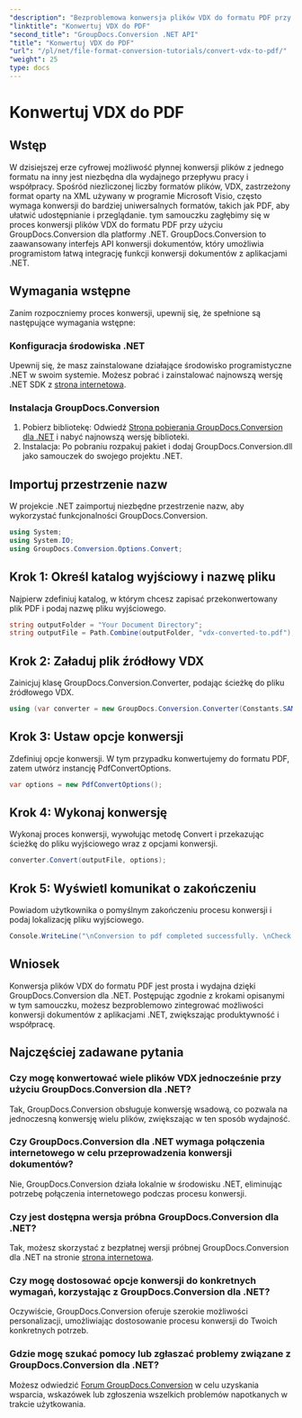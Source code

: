 ```yaml
---
"description": "Bezproblemowa konwersja plików VDX do formatu PDF przy użyciu GroupDocs.Conversion dla .NET. Udoskonal swoje aplikacje .NET dzięki bezproblemowym możliwościom konwersji dokumentów."
"linktitle": "Konwertuj VDX do PDF"
"second_title": "GroupDocs.Conversion .NET API"
"title": "Konwertuj VDX do PDF"
"url": "/pl/net/file-format-conversion-tutorials/convert-vdx-to-pdf/"
"weight": 25
type: docs
---
```

# Konwertuj VDX do PDF

## Wstęp
W dzisiejszej erze cyfrowej możliwość płynnej konwersji plików z jednego formatu na inny jest niezbędna dla wydajnego przepływu pracy i współpracy. Spośród niezliczonej liczby formatów plików, VDX, zastrzeżony format oparty na XML używany w programie Microsoft Visio, często wymaga konwersji do bardziej uniwersalnych formatów, takich jak PDF, aby ułatwić udostępnianie i przeglądanie.
tym samouczku zagłębimy się w proces konwersji plików VDX do formatu PDF przy użyciu GroupDocs.Conversion dla platformy .NET. GroupDocs.Conversion to zaawansowany interfejs API konwersji dokumentów, który umożliwia programistom łatwą integrację funkcji konwersji dokumentów z aplikacjami .NET.
## Wymagania wstępne
Zanim rozpoczniemy proces konwersji, upewnij się, że spełnione są następujące wymagania wstępne:
### Konfiguracja środowiska .NET
Upewnij się, że masz zainstalowane działające środowisko programistyczne .NET w swoim systemie. Możesz pobrać i zainstalować najnowszą wersję .NET SDK z [strona internetowa](https://dotnet.microsoft.com/download).
### Instalacja GroupDocs.Conversion
1. Pobierz bibliotekę: Odwiedź [Strona pobierania GroupDocs.Conversion dla .NET](https://releases.groupdocs.com/conversion/net/) i nabyć najnowszą wersję biblioteki.
2. Instalacja: Po pobraniu rozpakuj pakiet i dodaj GroupDocs.Conversion.dll jako samouczek do swojego projektu .NET.

## Importuj przestrzenie nazw
W projekcie .NET zaimportuj niezbędne przestrzenie nazw, aby wykorzystać funkcjonalności GroupDocs.Conversion.

```csharp
using System;
using System.IO;
using GroupDocs.Conversion.Options.Convert;
```
## Krok 1: Określ katalog wyjściowy i nazwę pliku
Najpierw zdefiniuj katalog, w którym chcesz zapisać przekonwertowany plik PDF i podaj nazwę pliku wyjściowego.
```csharp
string outputFolder = "Your Document Directory";
string outputFile = Path.Combine(outputFolder, "vdx-converted-to.pdf");
```
## Krok 2: Załaduj plik źródłowy VDX
Zainicjuj klasę GroupDocs.Conversion.Converter, podając ścieżkę do pliku źródłowego VDX.
```csharp
using (var converter = new GroupDocs.Conversion.Converter(Constants.SAMPLE_VDX))
```
## Krok 3: Ustaw opcje konwersji
Zdefiniuj opcje konwersji. W tym przypadku konwertujemy do formatu PDF, zatem utwórz instancję PdfConvertOptions.
```csharp
var options = new PdfConvertOptions();
```
## Krok 4: Wykonaj konwersję
Wykonaj proces konwersji, wywołując metodę Convert i przekazując ścieżkę do pliku wyjściowego wraz z opcjami konwersji.
```csharp
converter.Convert(outputFile, options);
```
## Krok 5: Wyświetl komunikat o zakończeniu
Powiadom użytkownika o pomyślnym zakończeniu procesu konwersji i podaj lokalizację pliku wyjściowego.
```csharp
Console.WriteLine("\nConversion to pdf completed successfully. \nCheck output in {0}", outputFolder);
```

## Wniosek
Konwersja plików VDX do formatu PDF jest prosta i wydajna dzięki GroupDocs.Conversion dla .NET. Postępując zgodnie z krokami opisanymi w tym samouczku, możesz bezproblemowo zintegrować możliwości konwersji dokumentów z aplikacjami .NET, zwiększając produktywność i współpracę.

## Najczęściej zadawane pytania
### Czy mogę konwertować wiele plików VDX jednocześnie przy użyciu GroupDocs.Conversion dla .NET?
Tak, GroupDocs.Conversion obsługuje konwersję wsadową, co pozwala na jednoczesną konwersję wielu plików, zwiększając w ten sposób wydajność.
### Czy GroupDocs.Conversion dla .NET wymaga połączenia internetowego w celu przeprowadzenia konwersji dokumentów?
Nie, GroupDocs.Conversion działa lokalnie w środowisku .NET, eliminując potrzebę połączenia internetowego podczas procesu konwersji.
### Czy jest dostępna wersja próbna GroupDocs.Conversion dla .NET?
Tak, możesz skorzystać z bezpłatnej wersji próbnej GroupDocs.Conversion dla .NET na stronie [strona internetowa](https://releases.groupdocs.com/).
### Czy mogę dostosować opcje konwersji do konkretnych wymagań, korzystając z GroupDocs.Conversion dla .NET?
Oczywiście, GroupDocs.Conversion oferuje szerokie możliwości personalizacji, umożliwiając dostosowanie procesu konwersji do Twoich konkretnych potrzeb.
### Gdzie mogę szukać pomocy lub zgłaszać problemy związane z GroupDocs.Conversion dla .NET?
Możesz odwiedzić [Forum GroupDocs.Conversion](https://forum.groupdocs.com/c/conversion/11) w celu uzyskania wsparcia, wskazówek lub zgłoszenia wszelkich problemów napotkanych w trakcie użytkowania.